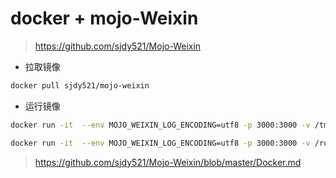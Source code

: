 # docker + mojo-Weixin

> https://github.com/sjdy521/Mojo-Weixin

- 拉取镜像

```bash
docker pull sjdy521/mojo-weixin
```

- 运行镜像

```bash
docker run -it  --env MOJO_WEIXIN_LOG_ENCODING=utf8 -p 3000:3000 -v /tmp:/tmp sjdy521/mojo-weixin 
```

```bash
docker run -it  --env MOJO_WEIXIN_LOG_ENCODING=utf8 -p 3000:3000 -v /root/mojo/tmp:/tmp sjdy521/mojo-weixin 
```

> https://github.com/sjdy521/Mojo-Weixin/blob/master/Docker.md

